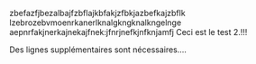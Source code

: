 zbefazfjbezalbajfzbflajkbfakjzfbkjazbefkajzbflk
lzebrozebvmoenrkanerlknalgkngknalkngelnge
aepnrfakjnerkajnekajfnek:jfnrjnefkjnfknjamfj
Ceci est le test 2.!!!


Des lignes supplémentaires sont nécessaires....


